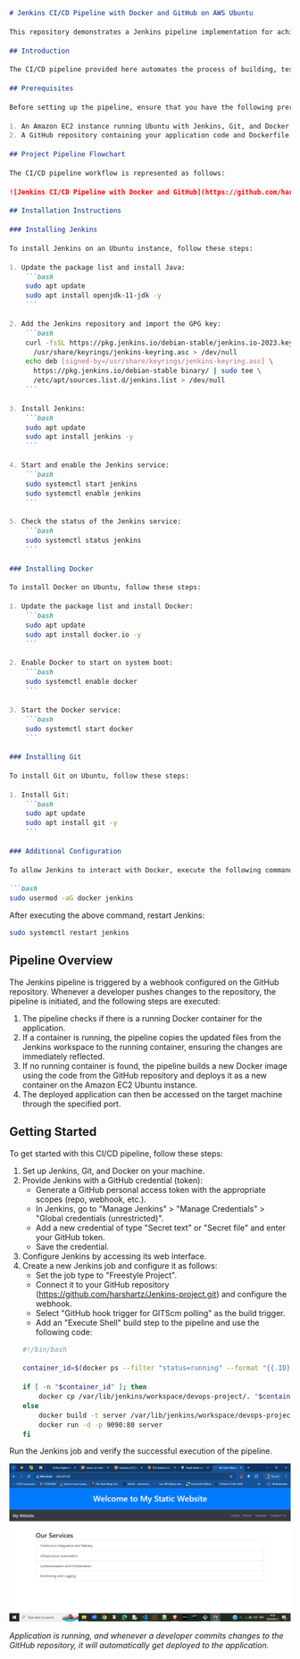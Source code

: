 
```markdown
# Jenkins CI/CD Pipeline with Docker and GitHub on AWS Ubuntu

This repository demonstrates a Jenkins pipeline implementation for achieving continuous integration and continuous deployment (CI/CD) using Docker and GitHub on an AWS Ubuntu server.

## Introduction

The CI/CD pipeline provided here automates the process of building, testing, and deploying your application whenever changes are pushed to the GitHub repository. Jenkins, an open-source automation server, orchestrates the pipeline, while Docker, a popular containerization platform, manages the deployment process.

## Prerequisites

Before setting up the pipeline, ensure that you have the following prerequisites:

1. An Amazon EC2 instance running Ubuntu with Jenkins, Git, and Docker installed.
2. A GitHub repository containing your application code and Dockerfile.

## Project Pipeline Flowchart

The CI/CD pipeline workflow is represented as follows:

![Jenkins CI/CD Pipeline with Docker and GitHub](https://github.com/harshartz/Jenkins-CI-CD-Pipeline-with-Docker-and-GitHub/assets/130890384/ab868d34-cfc4-4079-95b8-0b584622add5)

## Installation Instructions

### Installing Jenkins

To install Jenkins on an Ubuntu instance, follow these steps:

1. Update the package list and install Java:
    ```bash
    sudo apt update
    sudo apt install openjdk-11-jdk -y
    ```

2. Add the Jenkins repository and import the GPG key:
    ```bash
    curl -fsSL https://pkg.jenkins.io/debian-stable/jenkins.io-2023.key | sudo tee \
      /usr/share/keyrings/jenkins-keyring.asc > /dev/null
    echo deb [signed-by=/usr/share/keyrings/jenkins-keyring.asc] \
      https://pkg.jenkins.io/debian-stable binary/ | sudo tee \
      /etc/apt/sources.list.d/jenkins.list > /dev/null
    ```

3. Install Jenkins:
    ```bash
    sudo apt update
    sudo apt install jenkins -y
    ```

4. Start and enable the Jenkins service:
    ```bash
    sudo systemctl start jenkins
    sudo systemctl enable jenkins
    ```

5. Check the status of the Jenkins service:
    ```bash
    sudo systemctl status jenkins
    ```

### Installing Docker

To install Docker on Ubuntu, follow these steps:

1. Update the package list and install Docker:
    ```bash
    sudo apt update
    sudo apt install docker.io -y
    ```

2. Enable Docker to start on system boot:
    ```bash
    sudo systemctl enable docker
    ```

3. Start the Docker service:
    ```bash
    sudo systemctl start docker
    ```

### Installing Git

To install Git on Ubuntu, follow these steps:

1. Install Git:
    ```bash
    sudo apt update
    sudo apt install git -y
    ```

### Additional Configuration

To allow Jenkins to interact with Docker, execute the following command:

```bash
sudo usermod -aG docker jenkins
```

After executing the above command, restart Jenkins:

```bash
sudo systemctl restart jenkins
```

## Pipeline Overview

The Jenkins pipeline is triggered by a webhook configured on the GitHub repository. Whenever a developer pushes changes to the repository, the pipeline is initiated, and the following steps are executed:

1. The pipeline checks if there is a running Docker container for the application.
2. If a container is running, the pipeline copies the updated files from the Jenkins workspace to the running container, ensuring the changes are immediately reflected.
3. If no running container is found, the pipeline builds a new Docker image using the code from the GitHub repository and deploys it as a new container on the Amazon EC2 Ubuntu instance.
4. The deployed application can then be accessed on the target machine through the specified port.

## Getting Started

To get started with this CI/CD pipeline, follow these steps:

1. Set up Jenkins, Git, and Docker on your machine.
2. Provide Jenkins with a GitHub credential (token):
   - Generate a GitHub personal access token with the appropriate scopes (repo, webhook, etc.).
   - In Jenkins, go to "Manage Jenkins" > "Manage Credentials" > "Global credentials (unrestricted)".
   - Add a new credential of type "Secret text" or "Secret file" and enter your GitHub token.
   - Save the credential.
3. Configure Jenkins by accessing its web interface.
4. Create a new Jenkins job and configure it as follows:
   - Set the job type to "Freestyle Project".
   - Connect it to your GitHub repository (https://github.com/harshartz/Jenkins-project.git) and configure the webhook.
   - Select "GitHub hook trigger for GITScm polling" as the build trigger.
   - Add an "Execute Shell" build step to the pipeline and use the following code:
   ```bash
   #!/bin/bash

   container_id=$(docker ps --filter "status=running" --format "{{.ID}}")

   if [ -n "$container_id" ]; then
       docker cp /var/lib/jenkins/workspace/devops-project/. "$container_id":/usr/share/nginx/html
   else
       docker build -t server /var/lib/jenkins/workspace/devops-project
       docker run -d -p 9090:80 server
   fi
   ```
Run the Jenkins job and verify the successful execution of the pipeline.

![Screenshot (11)](https://github.com/rabnic/devops-app/raw/static/screenshots/Screenshot%20(79).png)

*Application is running, and whenever a developer commits changes to the GitHub repository, it will automatically get deployed to the application.*
```
